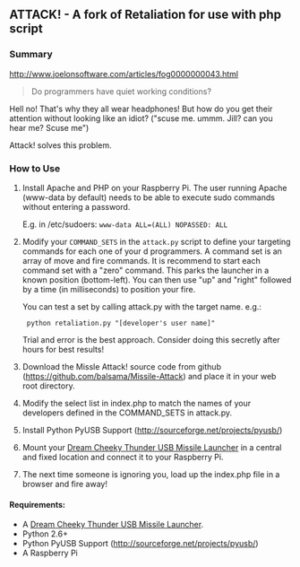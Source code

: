 ## ATTACK! - A fork of Retaliation for use with php script


### Summary
http://www.joelonsoftware.com/articles/fog0000000043.html

> Do programmers have quiet working conditions?

Hell no! That's why they all wear headphones! But how do you get their
attention without looking like an idiot? ("scuse me. ummm. Jill? can you 
hear me? Scuse me")

Attack! solves this problem.

### How to Use
  1.  Install Apache and PHP on your Raspberry Pi. The user running Apache 
      (www-data by default) needs to be able to execute sudo commands without
      entering a password.

      E.g. in /etc/sudoers: `www-data ALL=(ALL) NOPASSED: ALL`


  2.  Modify your `COMMAND_SETS` in the `attack.py` script to define your 
      targeting commands for each one of your d programmers. A command set is 
      an array of move and fire commands. It is recommend to start each 
      command set with a "zero" command.  This parks the launcher in a known
      position (bottom-left).  You can then use "up" and "right" followed by a 
      time (in milliseconds) to position your fire.
 
      You can test a set by calling attack.py with the target name. e.g.:  

           python retaliation.py "[developer's user name]"

      Trial and error is the best approach. Consider doing this secretly after
      hours for best results!

  3.  Download the Missle Attack! source code from github
      (https://github.com/balsama/Missile-Attack) and place it in your web 
      root directory.

  4.  Modify the select list in index.php to match the names of your developers
      defined in the COMMAND_SETS in attack.py.

  5.  Install Python PyUSB Support (http://sourceforge.net/projects/pyusb/)

  6.  Mount your <a href="http://www.dreamcheeky.com/thunder-missile-launcher">Dream Cheeky Thunder USB Missile Launcher</a> 
      in a central and fixed location and connect it to your Raspberry Pi.

  7.  The next time someone is ignoring you, load up the index.php file in a 
      browser and fire away!

####  Requirements:

  * A <a href="http://www.dreamcheeky.com/thunder-missile-launcher">Dream Cheeky Thunder USB Missile Launcher</a>. 
  * Python 2.6+
  * Python PyUSB Support (http://sourceforge.net/projects/pyusb/)  
  * A Raspberry Pi 
